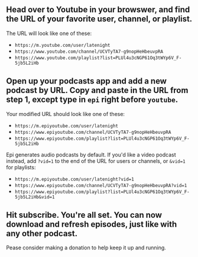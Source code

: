## Head over to Youtube in your browswer, and find the URL of your favorite user, channel, or playlist.

The URL will look like one of these:

+ `https://m.youtube.com/user/latenight`
+ `https://www.youtube.com/channel/UCVTyTA7-g9nopHeHbeuvpRA`
+ `https://www.youtube.com/playlist?list=PLUl4u3cNGP61Oq3tWYp6V_F-5jb5L2iHb`

## Open up your podcasts app and add a new podcast by URL. Copy and paste in the URL from step 1, except type in `epi` right before `youtube`.

Your modified URL should look like one of these:
+ `https://m.epiyoutube.com/user/latenight`
+ `https://www.epiyoutube.com/channel/UCVTyTA7-g9nopHeHbeuvpRA`
+ `https://www.epiyoutube.com/playlist?list=PLUl4u3cNGP61Oq3tWYp6V_F-5jb5L2iHb`

Epi generates audio podcasts by default. If you'd like a video podcast instead, add `?vid=1` to the end of the URL for users or channels, or `&vid=1` for playlists:

+ `https://m.epiyoutube.com/user/latenight?vid=1`
+ `https://www.epiyoutube.com/channel/UCVTyTA7-g9nopHeHbeuvpRA?vid=1`
+ `https://www.epiyoutube.com/playlist?list=PLUl4u3cNGP61Oq3tWYp6V_F-5jb5L2iHb&vid=1`

## Hit subscribe. You're all set. You can now download and refresh episodes, just like with any other podcast.

Pease consider making a donation to help keep it up and running.